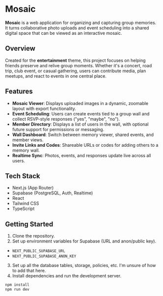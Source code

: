 # Mosaic

**Mosaic** is a web application for organizing and capturing group memories. It turns collaborative photo uploads and event scheduling into a shared digital space that can be viewed as an interactive mosaic.

## Overview

Created for the **entertainment** theme, this project focuses on helping friends preserve and relive group moments. Whether it's a concert, road trip, club event, or casual gathering, users can contribute media, plan meetups, and react to events in one central place.

## Features

- **Mosaic Viewer**: Displays uploaded images in a dynamic, zoomable layout with export functionality.
- **Event Scheduling**: Users can create events tied to a group wall and collect RSVP-style responses ("yes", "maybe", "no").
- **Member Directory**: Displays a list of users in the wall, with optional future support for permissions or messaging.
- **Wall Dashboard**: Switch between memory viewer, shared events, and member views.
- **Invite Links and Codes**: Shareable URLs or codes for adding others to a memory wall.
- **Realtime Sync**: Photos, events, and responses update live across all users.

## Tech Stack

- Next.js (App Router)
- Supabase (PostgreSQL, Auth, Realtime)
- React
- Tailwind CSS
- TypeScript

## Getting Started

1. Clone the repository.
2. Set up environment variables for Supabase (URL and anon/public key).
  - ``NEXT_PUBLIC_SUPABASE_URL``
- ``NEXT_PUBLIC_SUPABASE_ANON_KEY``
3. Set up all the database tables, storage, policies, etc. I'm unsure of how to add that here.
4. Install dependencies and run the development server.

```bash
npm install
npm run dev
